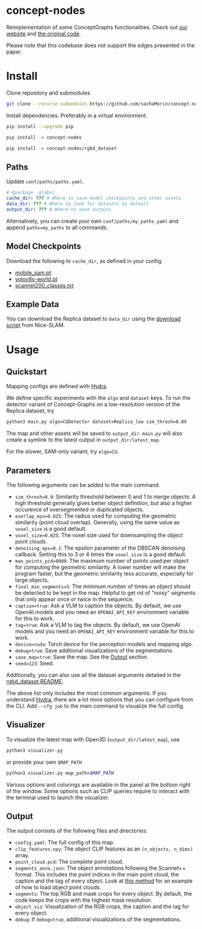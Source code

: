 # concept-nodes
Reimplementation of some ConceptGraphs functionalities. Check out [our website](https://concept-graphs.github.io/) and [the original code](https://github.com/concept-graphs/concept-graphs).

Please note that this codebase does not support the edges presented in the paper.

# Install
Clone repository and submodules
```bash
git clone --recurse-submodules https://github.com/sachaMorin/concept-nodes.git
```

Install dependencies. Preferably in a virtual environment.
```bash
pip install --upgrade pip
```
```bash
pip install -e concept-nodes
```
```bash
pip install -e concept-nodes/rgbd_dataset
```
## Paths 
Update `conf/paths/paths.yaml`.

```yaml
# @package _global_
cache_dir: ??? # Where to save model checkpoints and other assets
data_dir: ??? # Where to look for datasets by default
output_dir: ??? # Where to save outputs
```
Alternatively, you can create your own `conf/paths/my_paths.yaml` and append `paths=my_paths` to all commands.

## Model Checkpoints
Download the following to ```cache_dir```, as defined in your config.
 * [mobile_sam.pt](https://github.com/ultralytics/assets/releases/download/v8.2.0/mobile_sam.pt)
 * [yolov8s-world.pt](https://github.com/ultralytics/assets/releases/download/v8.2.0/yolov8s-world.pt)
 * [scannet200_classes.txt](https://raw.githubusercontent.com/concept-graphs/concept-graphs/66175d63f466d264edce9f1fb6987c5ba1dcac0e/conceptgraph/scannet200_classes.txt)

## Example Data
You can download the Replica dataset to `data_dir` using the 
[download script](https://github.com/cvg/nice-slam/blob/master/scripts/download_replica.sh) from Nice-SLAM.

# Usage
## Quickstart

Mapping configs are defined with [Hydra](https://hydra.cc/docs/intro/). 

We define specific experiments with the `algo` and `dataset` keys. To run the detector variant of Concept-Graphs on a low-resolution
version of the Replica dataset, try

```bash
python3 main.py algo=CGDetector dataset=Replica_low sim_thresh=0.89
```
The map and other assets will be saved to `output_dir`. `main.py` will also create
a symlink to the latest output in `output_dir/latest_map`.

For the slower, SAM-only variant, try `algo=CG`.

## Parameters

The following arguments can be added to the main command.

* `sim_thresh=0.9`: Similarity threshold between 0 and 1 to merge objects. A high threshold generally gives better object definition, but also a higher occurence of oversegmented or duplicated objects.
* `overlap_eps=0.025`: The radius used for computing the geometric similarity (point cloud overlap). Generally, using the same value as `voxel_size` is a good default.
* `voxel_size=0.025`: The voxel size used for downsampling the object point clouds.
* `denoising_eps=0.1`: The epsilon parameter of the DBSCAN denoising callback. Setting this to 3 or 4 times the `voxel_size` is a good default.
* `max_points_pcd=8000`: The maximum number of points used per object for computing the geometric similarity. A lower number will make the program faster, but the geometric similarity less accurate, especially for large objects.
* `final_min_segments=5`: The minimum number of times an object should be detected to be kept in the map. Helpful to get rid of "noisy" segments that only appear once or twice in the sequence.
* `caption=true`: Ask a VLM to caption the objects. By default, we use OpenAI models and you need an `OPENAI_API_KEY` environment variable for this to work.
* `tag=true`: Ask a VLM to tag the objects. By default, we use OpenAI models and you need an `OPENAI_API_KEY` environment variable for this to work.
* `device=cuda`: Torch device for the perception models and mapping algo.
* `debug=true`: Save additional visualizations of the segmentations.
* `save_map=true`: Save the map. See the [Output](#output) section.
* `seed=123`: Seed.

Additionally, you can also use all the dataset arguments detailed in the [rgbd_dataset README](https://github.com/sachaMorin/rgbd_dataset).

The above list only includes the most common arguments. If you understand [Hydra](https://hydra.cc/docs/intro/), there are a lot more options that you can configure from the CLI. Add `--cfg job` to the main command to visualize the full config.


## Visualizer
To visualize the latest map with Open3D (`output_dir/latest_map`), use
```bash
python3 visualizer.py
```
or provide your own `$MAP_PATH`
```bash
python3 visualizer.py map_path=$MAP_PATH
```

Various options and colorings are available in the panel
at the bottom right of the window. Some options such as CLIP
queries require to interact with the terminal used to 
launch the visualizer.

## Output
The output consists of the following files and directories:
* `config.yaml`: The full config of this map.
* `clip_features.npy`: The object CLIP features as an `(n_objects, n_dims)` array.
* `point_cloud.pcd`: The complete point cloud.
* `segments_anno.json`: The object annotations following the Scannet++ format. This includes the point indices in the main point cloud, the caption and the tag of every object. Look at [this method](https://github.com/sachaMorin/concept-nodes/blob/791677da1f3de3e007fff0b4bb8f1478d2fe0c61/visualizer.py#L172) for an example of how to load object point clouds.
* `segments`: The top RGB and mask crops for every object. By default, the code keeps the crops with the highest mask resolution.
* `object_viz`: Visualization of the RGB crops, the caption and the tag for every object.
* `debug`: If `debug=true`, additional visualizations of the segmentations.

